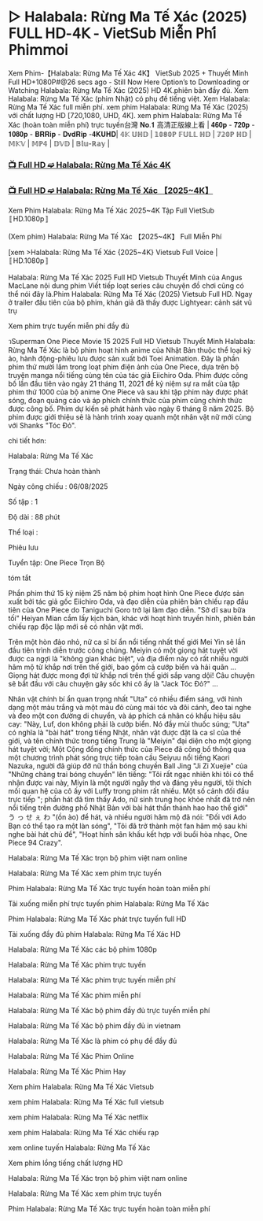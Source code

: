# ▷ Halabala: Rừng Ma Tế Xác (2025) 𝖥𝖴𝖫𝖫 𝖧𝖣-𝟦𝖪 - 𝖵𝗂𝖾𝗍𝖲𝗎𝖻 𝖬𝗂𝖾̂̃𝗇 𝖯𝗁𝗂́ 𝖯𝗁𝗂𝗆𝗆𝗈𝗂

Xem Phim-【Halabala: Rừng Ma Tế Xác 4K】 VietSub 2025 + Thuyết Minh Full HD+1080P#@26 secs ago - Still Now Here Option’s to Downloading or Watching Halabala: Rừng Ma Tế Xác (2025) HD 4K.phiên bản đầy đủ. Xem Halabala: Rừng Ma Tế Xác (phim Nhật) có phụ đề tiếng việt. Xem Halabala: Rừng Ma Tế Xác full miễn phí. xem phim Halabala: Rừng Ma Tế Xác (2025) với chất lượng HD [720,1080, UHD, 4K]. xem phim Halabala: Rừng Ma Tế Xác (hoàn toàn miễn phí) trực tuyến台灣 𝐍𝐨.𝟏 高清正版線上看 | 𝟒𝟔𝟎𝐩 - 𝟕𝟐𝟎𝐩 - 𝟏𝟎𝟖𝟎𝐩 - 𝐁𝐑𝐑𝐢𝐩 - 𝐃𝐯𝐝𝐑𝐢𝐩 -𝟒𝐊𝐔𝐇𝐃| 𝟜𝕂 𝕌ℍ𝔻 | 𝟙𝟘𝟠𝟘ℙ 𝔽𝕌𝕃𝕃 ℍ𝔻 | 𝟟𝟚𝟘ℙ ℍ𝔻 | 𝕄𝕂𝕍 | 𝕄ℙ𝟜 | 𝔻𝕍𝔻 | 𝔹𝕝𝕦-ℝ𝕒𝕪 |

### [📺 Full HD ➫️ Halabala: Rừng Ma Tế Xác 4K](https://t.co/7lwhqLCLK3)

### [📺 Full HD ➫️ Halabala: Rừng Ma Tế Xác 【2025~4K】](https://t.co/7lwhqLCLK3)

Xem Phim Halabala: Rừng Ma Tế Xác 2025~4K Tập Full VietSub 〚HD.1080p〛

(Xem phim) Halabala: Rừng Ma Tế Xác 【2025~4K】 Full Miễn Phí

[xem >Halabala: Rừng Ma Tế Xác {2025~4K} Vietsub Full Voice | 〚HD.1080p〛

Halabala: Rừng Ma Tế Xác 2025 Full HD Vietsub Thuyết Minh của Angus MacLane nội dung phim Viết tiếp loạt series câu chuyện đồ chơi cũng có thể nói đây là.Phim Halabala: Rừng Ma Tế Xác (2025) Vietsub Full HD. Ngay ở trailer đầu tiên của bộ phim, khán giả đã thấy được Lightyear: cảnh sát vũ trụ

Xem phim trực tuyến miễn phí đầy đủ

วSuperman One Piece Movie 15 2025 Full HD Vietsub Thuyết Minh Halabala: Rừng Ma Tế Xác là bộ phim hoạt hình anime của Nhật Bản thuộc thể loại kỳ ảo, hành động-phiêu lưu được sản xuất bởi Toei Animation. Đây là phần phim thứ mười lăm trong loạt phim điện ảnh của One Piece, dựa trên bộ truyện manga nổi tiếng cùng tên của tác giả Eiichiro Oda. Phim được công bố lần đầu tiên vào ngày 21 tháng 11, 2021 để kỷ niệm sự ra mắt của tập phim thứ 1000 của bộ anime One Piece và sau khi tập phim này được phát sóng, đoạn quảng cáo và áp phích chính thức của phim cũng chính thức được công bố. Phim dự kiến sẽ phát hành vào ngày 6 tháng 8 năm 2025. Bộ phim được giới thiệu sẽ là hành trình xoay quanh một nhân vật nữ mới cùng với Shanks "Tóc Đỏ".

chi tiết hơn:

Halabala: Rừng Ma Tế Xác

Trạng thái: Chưa hoàn thành

Ngày công chiếu : 06/08/2025

Số tập : 1

Độ dài : 88 phút

Thể loại :

Phiêu lưu

Tuyển tập: One Piece Trọn Bộ

tóm tắt

Phần phim thứ 15 kỷ niệm 25 năm bộ phim hoạt hình One Piece được sản xuất bởi tác giả gốc Eiichiro Oda, và đạo diễn của phiên bản chiếu rạp đầu tiên của One Piece do Taniguchi Goro trở lại làm đạo diễn. "Sở dĩ sau bữa tối" Heiyan Mian cầm lấy kịch bản, khác với hoạt hình truyền hình, phiên bản chiếu rạp độc lập mới sẽ có nhân vật mới.

Trên một hòn đảo nhỏ, nữ ca sĩ bí ẩn nổi tiếng nhất thế giới Mei Yin sẽ lần đầu tiên trình diễn trước công chúng. Meiyin có một giọng hát tuyệt vời được ca ngợi là "không gian khác biệt", và địa điểm này có rất nhiều người hâm mộ từ khắp nơi trên thế giới, bao gồm cả cướp biển và hải quân ... Giọng hát được mong đợi từ khắp nơi trên thế giới sắp vang dội! Câu chuyện sẽ bắt đầu với câu chuyện gây sốc khi cô ấy là "Jack Tóc Đỏ?" ...

Nhân vật chính bí ẩn quan trọng nhất "Uta" có nhiều điểm sáng, với hình dạng một màu trắng và một màu đỏ cùng mái tóc và đôi cánh, đeo tai nghe và đeo một con đường di chuyển, và áp phích cá nhân có khẩu hiệu sâu cay: "Này, Luf, don không phải là cướp biển. Nó đầy mùi thuốc súng; "Uta" có nghĩa là "bài hát" trong tiếng Nhật, nhân vật được đặt là ca sĩ của thế giới, và tên chính thức trong tiếng Trung là "Meiyin" đại diện cho một giọng hát tuyệt vời; Một Cộng đồng chính thức của Piece đã công bố thông qua một chương trình phát sóng trực tiếp toàn cầu Seiyuu nổi tiếng Kaori Nazuka, người đã giúp đỡ nữ thần bóng chuyền Ball Jing "Ji Zi Xuejie" của "Những chàng trai bóng chuyền" lên tiếng: "Tôi rất ngạc nhiên khi tôi có thể nhận được vai này, Miyin là một người ngây thơ và đáng yêu người, tôi thích mối quan hệ của cô ấy với Luffy trong phim rất nhiều. Một số cảnh đối đầu trực tiếp "; phần hát đã tìm thấy Ado, nữ sinh trung học khỏe nhất đã trở nên nổi tiếng trên đường phố Nhật Bản với bài hát thần thánh hao hao thế giới" う っ せ ぇ わ "(ồn ào) để hát, và nhiều người hâm mộ đã nói: "Đối với Ado Bạn có thể tạo ra một làn sóng", "Tôi đã trở thành một fan hâm mộ sau khi nghe bài hát chủ đề", "Hoạt hình sân khấu kết hợp với buổi hòa nhạc, One Piece 94 Crazy".

Halabala: Rừng Ma Tế Xác trọn bộ phim việt nam online

Halabala: Rừng Ma Tế Xác xem phim trực tuyến

Phim Halabala: Rừng Ma Tế Xác trực tuyến hoàn toàn miễn phí

Tải xuống miễn phí trực tuyến phim Halabala: Rừng Ma Tế Xác

Phim Halabala: Rừng Ma Tế Xác phát trực tuyến full HD

Tải xuống đầy đủ phim Halabala: Rừng Ma Tế Xác HD

Halabala: Rừng Ma Tế Xác các bộ phim 1080p

Halabala: Rừng Ma Tế Xác phim trực tuyến

Halabala: Rừng Ma Tế Xác phim trực tuyến miễn phí

Halabala: Rừng Ma Tế Xác phim miễn phí

Halabala: Rừng Ma Tế Xác bộ phim đầy đủ trực tuyến miễn phí

Halabala: Rừng Ma Tế Xác bộ phim đầy đủ in vietnam

Halabala: Rừng Ma Tế Xác là phim có phụ đề đầy đủ

Halabala: Rừng Ma Tế Xác Phim Online

Halabala: Rừng Ma Tế Xác Phim Hay

Xem phim Halabala: Rừng Ma Tế Xác Vietsub

xem phim Halabala: Rừng Ma Tế Xác full vietsub

xem phim Halabala: Rừng Ma Tế Xác netflix

xem phim Halabala: Rừng Ma Tế Xác chiếu rạp

xem online tuyến Halabala: Rừng Ma Tế Xác

Xem phim lồng tiếng chất lượng HD

Halabala: Rừng Ma Tế Xác trọn bộ phim việt nam online

Halabala: Rừng Ma Tế Xác xem phim trực tuyến

Phim Halabala: Rừng Ma Tế Xác trực tuyến hoàn toàn miễn phí
